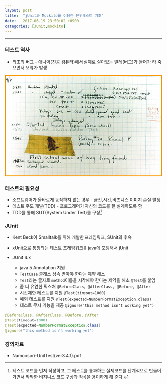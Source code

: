 ```yaml
---
layout: post
title:  "jUnit과 Mockito를 이용한 단위테스트 기초"
date:   2017-06-19 23:50:02 +0900
categories: [JUnit,mockito]
---
```


---

### 테스트 역사

* 최초의 버그 - 애니악(진공 컴퓨터)에서 실제로 살아있는 벌레(버그)가 들어가 타 죽으면서 오류가 발생

![최초의버그](/static/img/posts/2017/20170619_firstBug.jpg)

### 테스트의 필요성

* 소프트웨어가 올바르게 동작하지 않는 경우 - 금전,시간,비즈니스 이미지 손실 발생  
* 테스트 주도 개발(TDD) - 프로그래머가 자신의 코드를 잘 설계하도록 함
* TDD를 통해 SUT(System Under Test)를 구상[^1]

[^1]: 테스트 코드를 먼저 작성하고, 그 테스트를 통과하는 실제코드를 단계적으로 만들어가면서 막막한 비지니스 코드 구상과 작성을 용이하게 해 준다.

### JUnit

* Kent Beck이 Smalltalk를 위해 개발한 프레임워크, SUnit의 후속
* xUnit으로 통칭되는 테스트 프레임워크를 java에 포팅해서 jUnit

* JUnit 4.x  
  * java 5 Annotation 지원
  * ``TestCase`` 클래스 상속 받아야 한다는 제약 해소
  * ``Test``라는 글자로 ``method``이름을 시작해야 한다는 제약을 해소 ``@Test``를 붙임
  * 좀 더 유연한 픽스처 ``@BeforeClass, @AfterClass, @Before, @After``
  * 시간제한 테스트를 지원  ``@Test(timeout=1000)``
  * 예외 테스트를 지원 ``@Test(expected=NumberFormatException.class)``
  * 테스트 무시 기능을 제공 ``@ignore("this method isn't working yet")``


```java
@BeforeClass, @AfterClass, @Before, @After
@Test(timeout=1000)
@Test(expected=NumberFormatException.class)
@ignore("this method isn't working yet")
```

### 강의자료

* Namoosori-UnitTest(ver3.4.1).pdf
